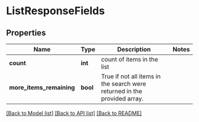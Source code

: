 # ListResponseFields

## Properties
Name | Type | Description | Notes
------------ | ------------- | ------------- | -------------
**count** | **int** | count of items in the list | 
**more_items_remaining** | **bool** | True if not all items in the search were returned in the provided array. | 

[[Back to Model list]](../README.md#documentation-for-models) [[Back to API list]](../README.md#documentation-for-api-endpoints) [[Back to README]](../README.md)

